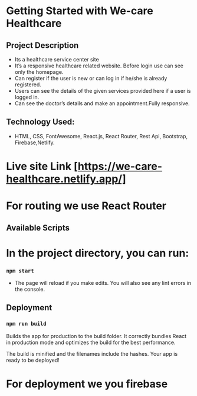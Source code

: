 # Getting Started with We-care Healthcare

## Project Description
* Its a healthcare service center site
* It’s a responsive healthcare related website. Before login use can see only the homepage.
*	Can register if the user is new or can log in if he/she is already registered.
*	Users can see the details of the given services provided here if a user is logged in.
*	Can see the doctor’s details and make an appointment.Fully responsive.

## Technology Used:
* HTML, CSS, FontAwesome, React.js, React Router, Rest Api, Bootstrap, Firebase,Netlify.

# Live site Link [https://we-care-healthcare.netlify.app/]

# For routing we use React Router

## Available Scripts

# In the project directory, you can run:

### `npm start`
* The page will reload if you make edits.
You will also see any lint errors in the console.

## Deployment

### ` npm run build `
Builds the app for production to the build folder.
It correctly bundles React in production mode and optimizes the build for the best performance.

The build is minified and the filenames include the hashes.
Your app is ready to be deployed!
 
 # For deployment we you firebase 

